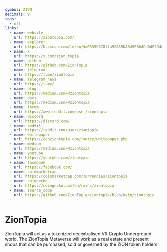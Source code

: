 ```yaml
---
symbol: ZION
decimals: 9
tags:
  - nft
links:
  - name: website
    url: https://ziontopia.com/
  - name: explorer
    url: https://bscscan.com/token/0xE0399378f7a92A39DA849EB64CdDdE2940e234Bb
  - name: x
    url: https://x.com/zion_topia
  - name: github
    url: https://github.com/ZionTopia
  - name: telegram
    url: https://t.me/ziontopia
  - name: telegram_news
    url: https://t.me/
  - name: blog
    url: https://medium.com/@ziontopia
  - name: docs
    url: https://medium.com/@ziontopia
  - name: forum
    url: https://www.reddit.com/user/ziontopia
  - name: discord
    url: https://discord.com/
  - name: reddit
    url: https://reddit.com/user/ziontopia
  - name: whitepaper
    url: https://cdnziontopia.com/router/whitepaper.php
  - name: medium
    url: https://medium.com/@ziontopia
  - name: youtube
    url: https://youtube.com/ziontopia
  - name: facebook
    url: https://facebook.com/
  - name: coinmarketcap
    url: https://coinmarketcap.com/currencies/ziontopia
  - name: coingecko
    url: https://coingecko.com/en/coins/ziontopia
  - name: source_code
    url: https://github.com/ZionTopia/ziontopia/blob/main/ziontopia
---
```


# ZionTopia

ZionTopia will act as a tokenized decentralised VR Crypto Underground world. The ZionTopia Metaverse will work as a real estate and present shops that can be purchased, sold or governed by the ZION token holders.
